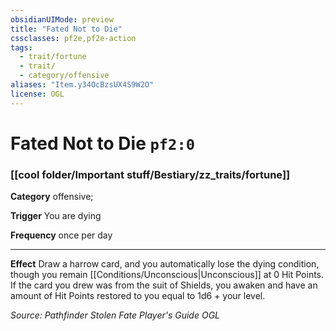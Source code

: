 ```yaml
---
obsidianUIMode: preview
title: "Fated Not to Die"
cssclasses: pf2e,pf2e-action
tags:
  - trait/fortune
  - trait/
  - category/offensive
aliases: "Item.y34OcBzsUX4S9W2O"
license: OGL
---
```

# Fated Not to Die `pf2:0`

### [[cool folder/Important stuff/Bestiary/zz_traits/fortune]]

**Category** offensive; 




**Trigger** You are dying

**Frequency** once per day

* * *

**Effect** Draw a harrow card, and you automatically lose the dying condition, though you remain [[Conditions/Unconscious|Unconscious]] at 0 Hit Points. If the card you drew was from the suit of Shields, you awaken and have an amount of Hit Points restored to you equal to 1d6 + your level.

*Source: Pathfinder Stolen Fate Player's Guide*
*OGL*